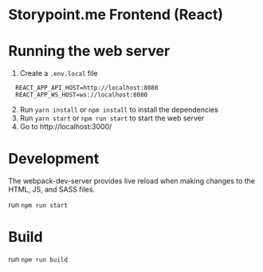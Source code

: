 # Storypoint.me Frontend (React)

# Running the web server
1. Create a `.env.local` file
  ```
    REACT_APP_API_HOST=http://localhost:8080
    REACT_APP_WS_HOST=ws://localhost:8080
  ```
2. Run `yarn install` or `npm install` to install the dependencies
3. Run `yarn start` or `npm run start` to start the web server
4. Go to http://localhost:3000/

# Development
The webpack-dev-server provides live reload when making changes to the HTML, JS, and SASS files.

run `npm run start`

# Build
run `npm run build`
